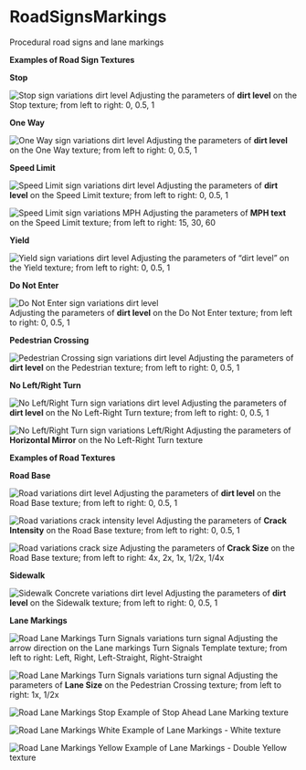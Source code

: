 # RoadSignsMarkings
Procedural road signs and lane markings

**Examples of Road Sign Textures**

**Stop**


![Stop sign variations dirt level](Examples/Stop%20Sign%20%Dirt%20Level%20Row.png)
Adjusting the parameters of **dirt level** on the Stop texture; from left to right: 0, 0.5, 1


**One Way**

![One Way sign variations dirt level](Examples/One%20Way%20Dirt%20Level%20Row.png)
Adjusting the parameters of **dirt level** on the One Way texture; from left to right: 0, 0.5, 1


**Speed Limit**


![Speed Limit sign variations dirt level](Examples/Speed%20Limit%20Dirt%20Level%20Row.png)
Adjusting the parameters of **dirt level** on the Speed Limit texture; from left to right: 0, 0.5, 1

![Speed Limit sign variations MPH](Examples/Speed%20Limit%20MPH%20Row.png)
Adjusting the parameters of **MPH text** on the Speed Limit texture; from left to right: 15, 30, 60


**Yield**


![Yield sign variations dirt level](Examples/Yield%20Dirt%20Level%20Row.png)
Adjusting the parameters of “dirt level” on the Yield texture; from left to right: 0, 0.5, 1	


**Do Not Enter**
	
	
![Do Not Enter sign variations dirt level](Examples/Do%20Not%20Enter%20Dirt%20Level%20Row.png)	
Adjusting the parameters of **dirt level** on the Do Not Enter texture; from left to right: 0, 0.5, 1


**Pedestrian Crossing**


![Pedestrian Crossing sign variations dirt level](Examples/Pedestrian%20Crossing%20Dirt%20Level%20Row.png)
Adjusting the parameters of **dirt level** on the Pedestrian texture; from left to right: 0, 0.5, 1


**No Left/Right Turn**


![No Left/Right Turn sign variations dirt level](Examples/No%20Left%20Turn%20Dirt%20Level%20Row.png)
Adjusting the parameters of **dirt level** on the No Left-Right Turn texture; from left to right: 0, 0.5, 1


![No Left/Right Turn sign variations Left/Right](Examples/No%20Left-Right%20Turn%20Row.png)
Adjusting the parameters of **Horizontal Mirror** on the No Left-Right Turn texture





**Examples of Road Textures**

**Road Base**


![Road variations dirt level](Examples/Road%20Dirt%20Level%20Row.png)
Adjusting the parameters of **dirt level** on the Road Base texture; from left to right: 0, 0.5, 1

![Road variations crack intensity level](Examples/Road%20Crack%20Intensity%20Row.png)
Adjusting the parameters of **Crack Intensity** on the Road Base texture; from left to right: 0, 0.5, 1

![Road variations crack size](Examples/Road%20Crack%20Size%20Row.png)
Adjusting the parameters of **Crack Size** on the Road Base texture; from left to right: 4x, 2x, 1x, 1/2x, 1/4x


**Sidewalk**


![Sidewalk Concrete variations dirt level](Examples/Sidewalk%20Concrete%20Dirt%20Level%20Row.png)
Adjusting the parameters of **dirt level** on the Sidewalk texture; from left to right: 0, 0.5, 1


**Lane Markings**


![Road Lane Markings Turn Signals variations turn signal](Examples/Road%20Lane%20Markings%20Turn%20Signals%20Row.png)
Adjusting the arrow direction on the Lane markings Turn Signals Template texture; from left to right: Left, Right, Left-Straight, Right-Straight

![Road Lane Markings Turn Signals variations turn signal](Examples/Lane%20Markings%20Pedestrian%20Row.png)
Adjusting the parameters of **Lane Size** on the Pedestrian Crossing texture; from left to right: 1x, 1/2x

![Road Lane Markings Stop](Examples/Stop%20Lane%20Marking%201.png)
Example of Stop Ahead Lane Marking texture

![Road Lane Markings White](Examples/Lane%20Markings%20White%20Row.png)
Example of Lane Markings - White texture

![Road Lane Markings Yellow](Examples/Lane%20Markings%20Yellow%20Row.png)
Example of Lane Markings - Double Yellow texture





